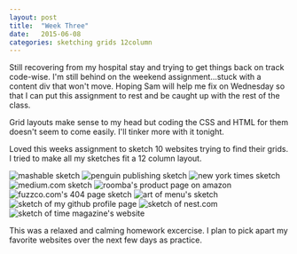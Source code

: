 ```yaml
---
layout: post
title:  "Week Three"
date:   2015-06-08
categories: sketching grids 12column
---
```

Still recovering from my hospital stay and trying to get things back on track code-wise. I'm still behind on the weekend assignment...stuck with a content div that won't move. <!-- more -->Hoping Sam will help me fix on Wednesday so that I can put this assignment to rest and be caught up with the rest of the class.

Grid layouts make sense to my head but coding the CSS and HTML for them doesn't seem to come easily. I'll tinker more with it tonight.

Loved this weeks assignment to sketch 10 websites trying to find their grids. I tried to make all my sketches fit a 12 column layout.

![mashable sketch](/i/mashable.jpg "My Sketch of Mashable.com")
![penguin publishing sketch](/i/penguin.jpg "My Sketch of Penguin Publishing web site")
![new york times sketch](/i/nytimes.jpg "My Sketch of The New York Times web site")
![medium.com sketch](/i/medium.jpg "My Sketch of Medium.com")
![roomba's product page on amazon](/i/amazon.jpg "My Sketch of the Roomba product page on Amazon")
![fuzzco.com's 404 page sketch](/i/fuzzco.jpg "My Sketch of fuzzco.com's 404 page")
![art of menu's sketch](/i/artofmenu.jpg "My Sketch of Artofthemenu.com")
![sketch of my github profile page](/i/mygit.jpg "My sketch of my Github profile page")
![sketch of nest.com](/i/nest.jpg "My Sketch of nest.com")
![sketch of time magazine's website](/i/timemag.jpg "My Sketch of Time Magazine's web site" )

This was a relaxed and calming homework excercise. I plan to pick apart my favorite websites over the next few days as practice.
